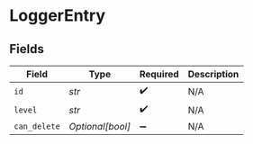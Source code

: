 # LoggerEntry


## Fields

| Field              | Type               | Required           | Description        |
| ------------------ | ------------------ | ------------------ | ------------------ |
| `id`               | *str*              | :heavy_check_mark: | N/A                |
| `level`            | *str*              | :heavy_check_mark: | N/A                |
| `can_delete`       | *Optional[bool]*   | :heavy_minus_sign: | N/A                |